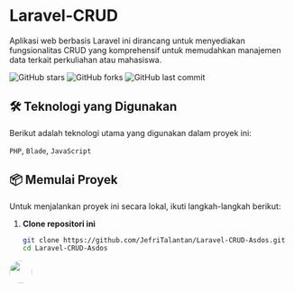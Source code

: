 # Laravel-CRUD

Aplikasi web berbasis Laravel ini dirancang untuk menyediakan fungsionalitas CRUD yang komprehensif untuk memudahkan manajemen data terkait perkuliahan atau mahasiswa.

![GitHub stars](https://img.shields.io/github/stars/JefriTalantan/Laravel-CRUD-Asdos?style=for-the-badge) ![GitHub forks](https://img.shields.io/github/forks/JefriTalantan/Laravel-CRUD-Asdos?style=for-the-badge) ![GitHub last commit](https://img.shields.io/github/last-commit/JefriTalantan/Laravel-CRUD-Asdos?style=for-the-badge)

## 🛠️ Teknologi yang Digunakan

Berikut adalah teknologi utama yang digunakan dalam proyek ini:

`PHP`, `Blade`, `JavaScript`

## 📦 Memulai Proyek

Untuk menjalankan proyek ini secara lokal, ikuti langkah-langkah berikut:

1. **Clone repositori ini**
   ```bash
   git clone https://github.com/JefriTalantan/Laravel-CRUD-Asdos.git
   cd Laravel-CRUD-Asdos
   ```

<a href="https://github.com/JefriTalantan" title="JefriTalantan"><img src="https://avatars.githubusercontent.com/u/154358259?v=4" width="40" height="40" style="border-radius:50%"></a>


